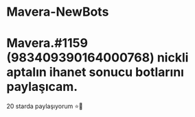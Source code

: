 # Mavera-NewBots

# Mavera.#1159 (983409390164000768) nickli aptalın ihanet sonucu botlarını paylaşıcam.
20 starda paylaşıyorum ⭐🌟
